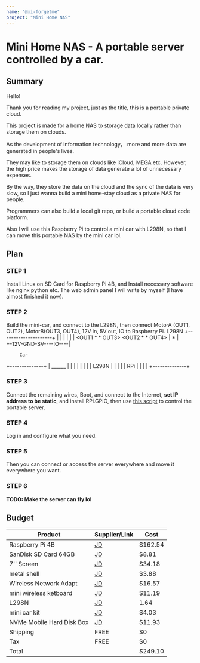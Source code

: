 ```yaml
---
name: "@xi-forgetme"
project: "Mini Home NAS"
---
```


# Mini Home NAS - A portable server controlled by a car.

## Summary

Hello!

Thank you for reading my project, just as the title, this is a portable private cloud.

This project is made for a home NAS to storage data locally rather than storage them on clouds.

As the development of information technology， more and more data are generated in people's lives.

They may like to storage them on clouds like iCloud, MEGA etc. However, the high price makes the storage of data generate a lot of unnecessary expenses.

By the way, they store the data on the cloud and the sync of the data is very slow, so I just wanna build a mini home-stay cloud as a private NAS for people.

Programmers can also build a local git repo, or build a portable cloud code platform.

Also I will use this Raspberry Pi to control a mini car with L298N, so that I can move this portable NAS by the mini car lol.


## Plan
### STEP 1
Install Linux on SD Card for Raspberry Pi 4B, and Install necessary software like nginx python etc. The web admin panel I will write by myself (I have almost finished it now).

### STEP 2
Build the mini-car, and connect to the L298N, then connect MotorA (OUT1, OUT2), MotorB(OUT3, OUT4), 12V in, 5V out, IO to Raspberry Pi.
         L298N
+---------------------+
|                     |
|                     |
|                     |
<OUT1 *         * OUT3>
<OUT2 *         * OUT4>
|  *                  |
+-12V-GND-SV----IO----|

         Car
  +--------------+
  |    ______    |
 | |   |    |   | |
  |     L298N    |
  |              |
 | |    RPi     | |
  |              |
  +--------------+
### STEP 3
Connect the remaining wires, Boot, and connect to the Internet, **set IP address to be static**, and install RPi.GPIO, then use [this script](https://github.com/xi-forgetme/PyCar) to control the portable server.

### STEP 4
Log in and configure what you need.

### STEP 5
Then you can connect or access the server everywhere and move it everywhere you want.

### STEP 6
**TODO: Make the server can fly lol**

## Budget


| Product         | Supplier/Link                         | Cost   |
| --------------- | ------------------------------------- | ------ |
| Raspberry Pi 4B | [JD](https://item.jd.com/100020415183.html) | $162.54  |
| SanDisk SD Card 64GB | [JD](https://item.jd.com/2141154.html)  | $8.81 |
| 7'' Screen | [JD](https://item.m.jd.com/product/44632987580.html) | $34.18 |
| metal shell | [JD](https://item.m.jd.com/product/55298728091.html) | $3.88 |
| Wireless Network Adapt | [JD](https://item.m.jd.com/product/10051857225000.html) | $16.57|
| mini wireless ketboard | [JD](https://item.m.jd.com/product/10041381894140.html) | $11.19 |
| L298N | [JD](https://item.m.jd.com/product/10054711210476.html) | 1.64 |
| mini car kit | [JD](https://item.m.jd.com/product/67803770281.html) | $4.03 |
| NVMe Mobile Hard Disk Box | [JD](https://item.m.jd.com/product/100044436249.html) | $11.93 |
| Shipping | FREE | $0|
| Tax | FREE | $0 |
| Total | | $249.10 |
